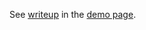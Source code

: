 See [writeup](http://westonruter.github.io/window-wrapper/#about) in the [demo page](http://westonruter.github.io/window-wrapper/).
